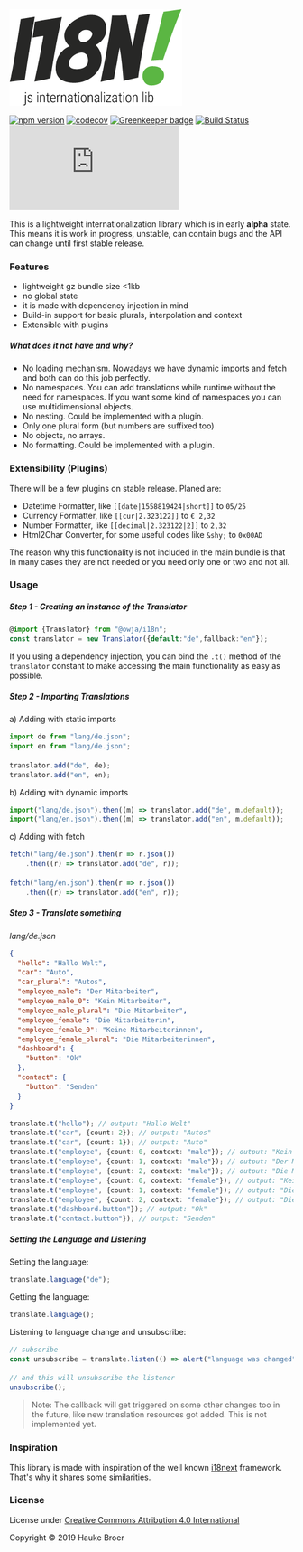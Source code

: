 ![OWJA! i18n](resources/owja-i18n-logo.png)

[![npm version](https://img.shields.io/npm/v/@owja/i18n.svg)](https://badge.fury.io/js/%40owja%2Fioc)
[![codecov](https://codecov.io/gh/owja/i18n/branch/master/graph/badge.svg)](https://codecov.io/gh/owja/ioc)
[![Greenkeeper badge](https://badges.greenkeeper.io/owja/i18n.svg)](https://greenkeeper.io/)
[![Build Status](https://travis-ci.org/owja/i18n.svg?branch=master)](https://travis-ci.org/owja/ioc)
[![gzip size](http://img.badgesize.io/https://unpkg.com/@owja/i18n/dist/i18n.mjs?compression=gzip)](https://unpkg.com/@owja/i18n/dist/i18n.mjs)

This is a lightweight internationalization library which is in early **alpha** state. This means it is
work in progress, unstable, can contain bugs and the API can change until first stable release.

### Features

* lightweight gz bundle size <1kb
* no global state
* it is made with dependency injection in mind
* Build-in support for basic plurals, interpolation and context
* Extensible with plugins

##### What does it not have and why?

* No loading mechanism. Nowadays we have dynamic imports and fetch and both can do this
job perfectly.
* No namespaces. You can add translations while runtime without the need for namespaces.
If you want some kind of namespaces you can use multidimensional objects. 
* No nesting. Could be implemented with a plugin.
* Only one plural form (but numbers are suffixed too)
* No objects, no arrays.
* No formatting. Could be implemented with a plugin.

### Extensibility (Plugins)

There will be a few plugins on stable release. Planed are:

* Datetime Formatter, like `[[date|1558819424|short]]` to `05/25`
* Currency Formatter, like `[[cur|2.323122]]` to `€ 2,32`
* Number Formatter, like `[[decimal|2.323122|2]]` to `2,32`
* Html2Char Converter, for some useful codes like `&shy;` to `0x00AD`

The reason why this functionality is not included in the main bundle is that in
many cases they are not needed or you need only one or two and not all.

### Usage

##### Step 1 - Creating an instance of the Translator 

```ts
@import {Translator} from "@owja/i18n";
const translator = new Translator({default:"de",fallback:"en"});
```
If you using a dependency injection, you can bind the `.t()` method of the `translator` constant 
to make accessing the main functionality as easy as possible.

##### Step 2 - Importing Translations

a) Adding with static imports
```ts
import de from "lang/de.json";
import en from "lang/de.json";

translator.add("de", de);
translator.add("en", en);
```

b) Adding with dynamic imports
```ts
import("lang/de.json").then((m) => translator.add("de", m.default));
import("lang/en.json").then((m) => translator.add("en", m.default));
```

c) Adding with fetch
```ts
fetch("lang/de.json").then(r => r.json())
    .then((r) => translator.add("de", r));
    
fetch("lang/en.json").then(r => r.json())
    .then((r) => translator.add("en", r));
```

##### Step 3 - Translate something

*lang/de.json*
```json
{
  "hello": "Hallo Welt",
  "car": "Auto",
  "car_plural": "Autos",
  "employee_male": "Der Mitarbeiter",
  "employee_male_0": "Kein Mitarbeiter",
  "employee_male_plural": "Die Mitarbeiter",
  "employee_female": "Die Mitarbeiterin",
  "employee_female_0": "Keine Mitarbeiterinnen",
  "employee_female_plural": "Die Mitarbeiterinnen",
  "dashboard": {
    "button": "Ok"
  },
  "contact": {
    "button": "Senden"
  }
}
```

```ts
translate.t("hello"); // output: "Hallo Welt"
translate.t("car", {count: 2}); // output: "Autos"
translate.t("car", {count: 1}); // output: "Auto"
translate.t("employee", {count: 0, context: "male"}); // output: "Kein Mitarbeiter"
translate.t("employee", {count: 1, context: "male"}); // output: "Der Mitarbeiter"
translate.t("employee", {count: 2, context: "male"}); // output: "Die Mitarbeiter"
translate.t("employee", {count: 0, context: "female"}); // output: "Keine Mitarbeiterinnen"
translate.t("employee", {count: 1, context: "female"}); // output: "Die Mitarbeiterin"
translate.t("employee", {count: 2, context: "female"}); // output: "Die Mitarbeiterinnen"
translate.t("dashboard.button"}); // output: "Ok"
translate.t("contact.button"}); // output: "Senden"
```

##### Setting the Language and Listening

Setting the language:
```ts
translate.language("de");
```
Getting the language:
```ts
translate.language();
```
Listening to language change and unsubscribe:
```ts
// subscribe
const unsubscribe = translate.listen(() => alert("language was changed"));

// and this will unsubscribe the listener
unsubscribe();
```
> Note: The callback will get triggered on some other changes too in the future,
like new translation resources got added. This is not implemented yet.

### Inspiration

This library is made with inspiration of the well known [i18next](https://github.com/i18next/i18next) framework.
That's why it shares some similarities. 

### License

License under [Creative Commons Attribution 4.0 International](https://spdx.org/licenses/CC-BY-4.0.html)

Copyright © 2019 Hauke Broer
